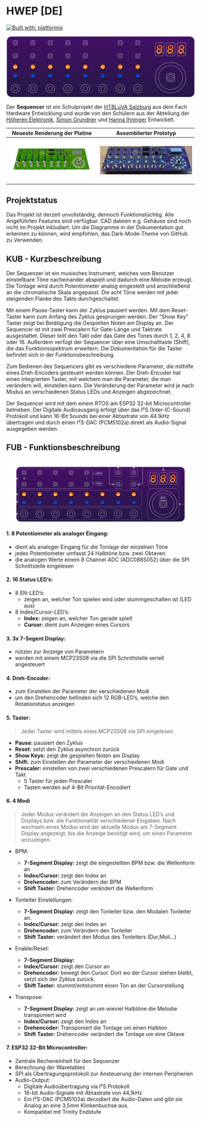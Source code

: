 # HWEP [DE]
[![Built with: platformio](https://img.shields.io/badge/built%20with-platformio-orange)](https://platformio.org/)

![Frontpanel](/docu/assets/Frontpanel.svg)

Der **Sequencer** ist ein Schulprojekt der [HTBLuVA Salzburg](http://www.htl-salzburg.ac.at/startseite.html) aus dem Fach Hardware Entwicklung und wurde von den Schülern aus der Abteilung der [Höheren Elektronik](http://www.htl-salzburg.ac.at/elektronik-technische-informatik.html), [Simon Grundner](https://github.com/s-grundner) und [Hanna Ihninger](https://github.com/h-ihninger) Entwickelt. 

|           Neueste Renderung der Platine         |            Assemblierter Prototyp               |
|:-----------------------------------------------:|:-----------------------------------------------:|
|<img src="/docu/assets/render.png" alt="render" width="700"/>|<img src="/docu/assets/prot.jpg" alt="prototype" width="700"/>|


## Projektstatus
Das Projekt ist derzeit unvollständig, dennoch Funktionstüchtig. Alle Angeführten Features sind verfügbar. CAD dateien e.g. Gehäuse sind noch nicht im Projekt inkludiert.
Um die Diagramme in der Dokumentation gut erkennen zu können, wird empfohlen, das Dark-Mode-Theme von GitHub zu Verwenden.

## KUB - Kurzbeschreibung

Der Sequenzer ist ein musisches Instrument, welches vom Benutzer einstellbare Töne nacheinander abspielt und dadurch eine Melodie erzeugt. Die Tonlage wird durch Potentiometer analog eingestellt und anschließend an die chromatische Skala angepasst. Die acht Töne werden mit jeder steigenden Flanke des Takts durchgeschaltet.

Mit einem Pause-Taster kann der Zyklus pausiert werden. Mit dem Reset-Taster kann zum Anfang des Zyklus gesprungen werden. Der "Show Key" Taster zeigt bei Betätigung die Gespielten Noten am Display an. Der Sequencer ist mit zwei Prescalern für Gate-Länge und Taktrate ausgestattet. Dieser teilt den Takt oder das Gate des Tones durch 1, 2, 4, 8 oder 16. Außerdem verfügt der Sequencer über eine Umschalttaste (Shift), die das Funktionsspektrum erweitern. Die Dokumentation für die Taster befindet sich in der Funktionsbeschreibung.

Zum Bedienen des Sequencers gibt es verschiedene Parameter, die mithilfe eines Dreh-Encoders gesteuert werden können. Der Dreh-Encoder hat einen integrierten Taster, mit welchem man die Parameter, die man verändern will, einstellen kann. Die Veränderung der Parameter wird je nach Modus an verschiedenen Status LEDs und Anzeigen abgezeichnet.

Der Sequencer wird mit dem einem RTOS am ESP32 32-bit Microcontroller betrieben. Der Digitale Audioausgang erfolgt über das I²S (Inter-IC-Sound) Protokoll und kann 16-Bit Sounds bei einer Abtastrate von 44.1kHz übertragen und durch einen I²S-DAC (PCM5102a) direkt als Audio-Signal ausgegeben werden.

## FUB - Funktionsbeschreibung

![Button_desc](/docu/assets/Frontpanel_nums_dark.drawio.svg)

#### 1. 8 Potentiometer als analoger Eingang:
 - dient als analoger Eingang für die Tonlage der einzelnen Töne
 - jedes Potentiometer umfasst 24 Halbtöne bzw. zwei Oktaven
 - die analogen Werte einem 8 Channel ADC (ADC088S052) über die SPI Schnittstelle eingelesen

#### 2. 16 Status LED’s:
 - 8 EN-LED’s:
   - zeigen an, welcher Ton spielen wird oder stummgeschalten ist (LED aus)
 - 8 Index/Cursor-LED’s:
   - **Index:** zeigen an, welcher Ton gerade spielt
   - **Cursor:** dient zum Anzeigen eines Cursors

#### 3. 3x 7-Segent Display:
 - nützen zur Anzeige von Parametern
 - werden mit einem MCP23S08 via die SPI Schnittstelle seriell angesteuert
 
#### 4. Dreh-Encoder:
 - zum Einstellen der Parameter der verschiedenen Modi
 - um den Drehencoder befinden sich 12 RGB-LED’s, welche den Rotationstatus anzeigen
 
#### 5. Taster: 
> Jeder Taster wird mittels eines MCP23S08 via SPI eingelesen.
 - **Pause:** pausiert den Zyklus
 - **Reset:** setzt den Zyklus asynchron zurück
 - **Show Keys:** zeigt die gespielten Noten am Display
 - **Shift:** zum Einstellen der Parameter der verschiedenen Modi
 - **Prescaler:** einstellen von zwei verschiedenen Prescalern für Gate und Takt
   - 5 Taster für jeden Prescaler
   - Tasten werden auf 4-Bit Priorität-Encodiert
 
#### 6. 4 Modi
> Jeder Modus verändert die Anzeigen an den Status LED’s und Displays bzw. die Funktionalität verschiedener Eingaben. Nach wechseln eines Modus wird der aktuelle Modus am 7-Segment Display angezeigt, bis die Anzeige benötigt wird, um einen Parameter anzuzeigen.
 
 - BPM:
   - **7-Segment Display:** zeigt die eingestellten BPM bzw. die Wellenform an
   - **Index/Cursor:** zeigt den Index an
   - **Drehencoder:** zum Verändern der BPM
   - **Shift Taster:** Drehencoder verändert die Wellenform
 - Tonleiter Einstellungen:
   - **7-Segment Display:** zeigt den Tonleiter bzw. den Modalen Tonleiter an.
   - **Index/Cursor:** zeigt den Index an
   - **Drehencoder:** zum Verändern den Tonleiter
   - **Shift Taster:** verändert den Modus des Tonleiters (Dur,Moll…)
 - Enable/Reset:
   - **7-Segment Display:**
   - **Index/Cursor:** zeigt den Cursor an
   - **Drehencoder:** bewegt den Cursor. Dort wo der Cursor stehen bleibt, setzt sich der Zyklus zurück.
   - **Shift Taster:** stummt/entstummt einen Ton an der Cursorstellung
 
 - Transpose:
   - **7-Segment Display:** zeigt an um wieviel Halbtöne die Melodie transponiert wird
   - **Index/Cursor:** zeigt den Index an
   - **Drehencoder:** Transponiert die Tonlage um einen Halbton
   - **Shift Taster:** Drehencoder verändert die Tonlage um eine Oktave
 
#### 7. ESP32 32-Bit Microcontroller:
 - Zentrale Recheneinheit für den Sequenzer
 - Berechnung der Wavetables
 - SPI als Übertragungsprotokoll zur Ansteuerung der internen Peripherien
 - Audio-Output:
   - Digitale Audioübertragung via I²S Protokoll
   - 16-bit Audio-Signale mit Abtastrate von 44,1kHz
   - Ein I²S-DAC (PCM5102a) decodiert die Audio-Daten und gibt sie Analog an eine 3,5mm Klinkenbuchse aus.
   - Kompatibel mit Trinity Endstufe 
